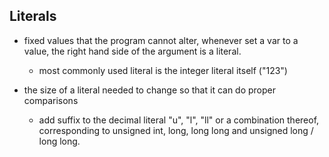 ## Literals

- fixed values that the program cannot alter, whenever set a var to a value, the
right hand side of the argument is a literal.
	- most commonly used literal is the integer literal itself ("123")

- the size of a literal needed to change so that it can do proper comparisons
	- add suffix to the decimal literal "u", "l", "ll" or a combination 
	thereof, corresponding to unsigned int, long, long long and unsigned
	long / long long.

